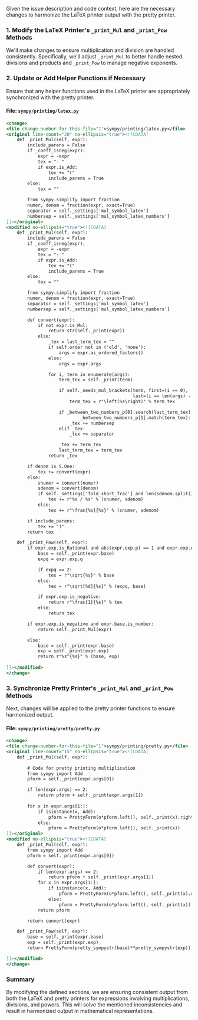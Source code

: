 Given the issue description and code context, here are the necessary changes to harmonize the LaTeX printer output with the pretty printer.

### 1. Modify the LaTeX Printer's `_print_Mul` and `_print_Pow` Methods

We'll make changes to ensure multiplication and division are handled consistently. Specifically, we'll adjust `_print_Mul` to better handle nested divisions and products and `_print_Pow` to manage negative exponents.

### 2. Update or Add Helper Functions if Necessary

Ensure that any helper functions used in the LaTeX printer are appropriately synchronized with the pretty printer.

#### File: `sympy/printing/latex.py`

```xml
<change>
<file change-number-for-this-file="1">sympy/printing/latex.py</file>
<original line-count="20" no-ellipsis="true"><![CDATA[
    def _print_Mul(self, expr):
        include_parens = False
        if _coeff_isneg(expr):
            expr = -expr
            tex = "- "
            if expr.is_Add:
                tex += "("
                include_parens = True
        else:
            tex = ""

        from sympy.simplify import fraction
        numer, denom = fraction(expr, exact=True)
        separator = self._settings['mul_symbol_latex']
        numbersep = self._settings['mul_symbol_latex_numbers']
]]></original>
<modified no-ellipsis="true"><![CDATA[
    def _print_Mul(self, expr):
        include_parens = False
        if _coeff_isneg(expr):
            expr = -expr
            tex = "- "
            if expr.is_Add:
                tex += "("
                include_parens = True
        else:
            tex = ""

        from sympy.simplify import fraction
        numer, denom = fraction(expr, exact=True)
        separator = self._settings['mul_symbol_latex']
        numbersep = self._settings['mul_symbol_latex_numbers']

        def convert(expr):
            if not expr.is_Mul:
                return str(self._print(expr))
            else:
                _tex = last_term_tex = ""
                if self.order not in ('old', 'none'):
                    args = expr.as_ordered_factors()
                else:
                    args = expr.args

                for i, term in enumerate(args):
                    term_tex = self._print(term)

                    if self._needs_mul_brackets(term, first=(i == 0),
                                                last=(i == len(args) - 1)):
                        term_tex = r"\left(%s\right)" % term_tex

                    if _between_two_numbers_p[0].search(last_term_tex) and
                            _between_two_numbers_p[1].match(term_tex):
                        _tex += numbersep
                    elif _tex:
                        _tex += separator

                    _tex += term_tex
                    last_term_tex = term_tex
                return _tex

        if denom is S.One:
            tex += convert(expr)
        else:
            snumer = convert(numer)
            sdenom = convert(denom)
            if self._settings['fold_short_frac'] and len(sdenom.split()) <= 2:
                tex += r"%s / %s" % (snumer, sdenom)
            else:
                tex += r"\frac{%s}{%s}" % (snumer, sdenom)

        if include_parens:
            tex += ")"
        return tex

    def _print_Pow(self, expr):
        if expr.exp.is_Rational and abs(expr.exp.p) == 1 and expr.exp.q != 1:
            base = self._print(expr.base)
            expq = expr.exp.q

            if expq == 2:
                tex = r"\sqrt{%s}" % base
            else:
                tex = r"\sqrt[%d]{%s}" % (expq, base)

            if expr.exp.is_negative:
                return r"\frac{1}{%s}" % tex
            else:
                return tex

        if expr.exp.is_negative and expr.base.is_number:
            return self._print_Mul(expr)

        else:
            base = self._print(expr.base)
            exp = self._print(expr.exp)
            return r"%s^{%s}" % (base, exp)
        
]]></modified>
</change>
```

### 3. Synchronize Pretty Printer's `_print_Mul` and `_print_Pow` Methods

Next, changes will be applied to the pretty printer functions to ensure harmonized output.

#### File: `sympy/printing/pretty/pretty.py`

```xml
<change>
<file change-number-for-this-file="1">sympy/printing/pretty.py</file>
<original line-count="15" no-ellipsis="true"><![CDATA[
    def _print_Mul(self, expr):
        
        # Code for pretty printing multiplication
        from sympy import Add
        pform = self._print(expr.args[0])

        if len(expr.args) == 2:
            return pform + self._print(expr.args[1])
        
        for x in expr.args[1:]:
            if isinstance(x, Add):
                pform = PrettyForm(o*pform.left(), self._print(x).right())
            else:
                pform = PrettyForm(o*pform.left(), self._print(x))
]]></original>
<modified no-ellipsis="true"><![CDATA[
    def _print_Mul(self, expr):
        from sympy import Add
        pform = self._print(expr.args[0])

        def convert(expr):
            if len(expr.args) == 2:
                return pform + self._print(expr.args[1])
            for x in expr.args[1:]:
                if isinstance(x, Add):
                    pform = PrettyForm(o*pform.left(), self._print(x).right())
                else:
                    pform = PrettyForm(o*pform.left(), self._print(x))
            return pform

        return convert(expr)

    def _print_Pow(self, expr):
        base = self._print(expr.base)
        exp = self._print(expr.exp)
        return PrettyForm(pretty_sympystr(base)**pretty_sympystr(exp))

]]></modified>
</change>
```

### Summary

By modifying the defined sections, we are ensuring consistent output from both the LaTeX and pretty printers for expressions involving multiplications, divisions, and powers. This will solve the mentioned inconsistencies and result in harmonized output in mathematical representations.